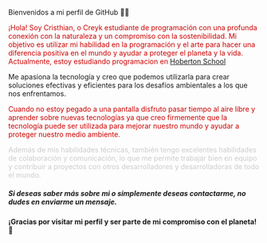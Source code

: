 Bienvenidos a mi perfil de GitHub 🐾🌞

 <span style="color: #CC0000;">¡Hola! Soy Cristhian, o Creyk estudiante de programación con una profunda conexión con la naturaleza y un compromiso con la sostenibilidad. Mi objetivo es utilizar mi habilidad en la programación y el arte para hacer una diferencia positiva en el mundo y ayudar a proteger el planeta y la vida. Actualmente, estoy estudiando programacion en [Hoberton School](https://www.holbertonschool.com/)

Me apasiona la tecnología y creo que podemos utilizarla para crear soluciones efectivas y eficientes para los desafíos ambientales a los que nos enfrentamos.

<span style="color: #CC0000;">Cuando no estoy pegado a una pantalla disfruto pasar tiempo al aire libre y aprender sobre nuevas tecnologías ya que creo firmemente que la tecnología puede ser utilizada para mejorar nuestro mundo y ayudar a proteger nuestro medio ambiente.

<span style="color: #CCCCCC;">Además de mis habilidades técnicas, también tengo excelentes habilidades de colaboración y comunicación, lo que me permite trabajar bien en equipo y contribuir a proyectos con otros desarrolladores y desarrolladoras de todo el mundo.

##### ***Si deseas saber más sobre mi o simplemente deseas contactarme, no dudes en enviarme un mensaje.***

#### **¡Gracias por visitar mi perfil y ser parte de mi compromiso con el planeta! 🌱**



